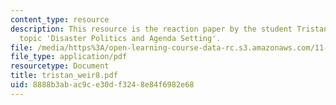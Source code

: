 ```yaml
---
content_type: resource
description: This resource is the reaction paper by the student Tristan Weir on the
  topic 'Disaster Politics and Agenda Setting'.
file: /media/https%3A/open-learning-course-data-rc.s3.amazonaws.com/11-941-disaster-vulnerability-and-resilience-spring-2005/8888b3abac9ce30df3248e84f6982e68_tristan_weir8.pdf
file_type: application/pdf
resourcetype: Document
title: tristan_weir8.pdf
uid: 8888b3ab-ac9c-e30d-f324-8e84f6982e68
---
```

